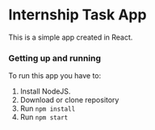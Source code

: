 # Internship Task App

This is a simple app created in React.

### Getting up and running

To run this app you have to:

1. Install NodeJS.
2. Download or clone repository
3. Run `npm install`
4. Run `npm start`
